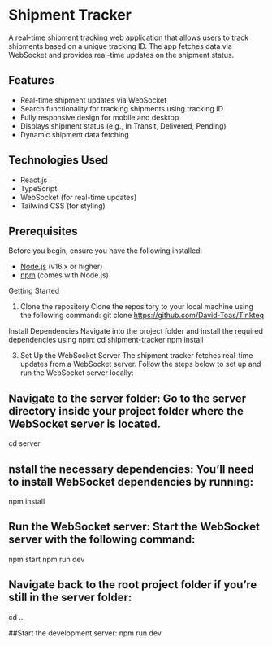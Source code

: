 # Shipment Tracker

A real-time shipment tracking web application that allows users to track shipments based on a unique tracking ID. The app fetches data via WebSocket and provides real-time updates on the shipment status.

## Features
- Real-time shipment updates via WebSocket
- Search functionality for tracking shipments using tracking ID
- Fully responsive design for mobile and desktop
- Displays shipment status (e.g., In Transit, Delivered, Pending)
- Dynamic shipment data fetching

## Technologies Used
- React.js
- TypeScript
- WebSocket (for real-time updates)
- Tailwind CSS (for styling)

## Prerequisites

Before you begin, ensure you have the following installed:

- [Node.js](https://nodejs.org/) (v16.x or higher)
- [npm](https://www.npmjs.com/) (comes with Node.js)

Getting Started

1. Clone the repository
Clone the repository to your local machine using the following command:
git clone https://github.com/David-Toas/Tinkteq


Install Dependencies
Navigate into the project folder and install the required dependencies using npm:
cd shipment-tracker
npm install


3. Set Up the WebSocket Server
The shipment tracker fetches real-time updates from a WebSocket server. Follow the steps below to set up and run the WebSocket server locally:

## Navigate to the server folder: Go to the server directory inside your project folder where the WebSocket server is located.
cd server

## nstall the necessary dependencies: You’ll need to install WebSocket dependencies by running:
npm install

## Run the WebSocket server: Start the WebSocket server with the following command:
npm start
npm run dev

## Navigate back to the root project folder if you’re still in the server folder:
cd ..

##Start the development server:
npm run dev
